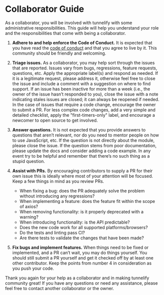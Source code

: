 # Collaborator Guide

As a collaborator, you will be involved with tunnelify with some administrative responsibilities. This guide will help you understand your role and the responsibilities that come with being a collaborator.

1. __Adhere to and help enforce the Code of Conduct.__ It is expected that you have read the [code of conduct](https://github.com/mikesposito/tunnelify/blob/master/CODE_OF_CONDUCT.md) and that you agree to live by it. This community should be friendly and welcoming.

1. __Triage issues.__ As a collaborator, you may help sort through the issues that are reported. Issues vary from bugs, regressions, feature requests, questions, etc. Apply the appropriate label(s) and respond as needed. If it is a legitimate request, please address it, otherwise feel free to close the issue and include a comment with a suggestion on where to find support. If an issue has been inactive for more than a week (i.e., the owner of the issue hasn’t responded to you), close the issue with a note indicating stales issues are closed; it can always be reopened if needed. In the case of issues that require a code change, encourage the owner to submit a PR. For less complex code changes, add a very simple and detailed checklist, apply the "first-timers-only" label, and encourage a newcomer to open source to get involved.

1. __Answer questions.__ It is not expected that you provide answers to questions that aren’t relevant, nor do you need to mentor people on how to use JavaScript, etc. If the question is not directly about the module, please close the issue. If the question stems from poor documentation, please update the docs and consider adding a code example. In any event try to be helpful and remember that there’s no such thing as a stupid question.

1. __Assist with PRs.__ By encouraging contributors to supply a PR for their own issue this is ideally where most of your attention will be focused. Keep a few things in mind as you review PRs.
	- When fixing a bug: does the PR adequately solve the problem without introducing any regressions?
	- When implementing a feature: does the feature fit within the scope of axios?
	- When removing functionality: is it properly deprecated with a warning?
	- When introducing functionality: is the API predictable?
	- Does the new code work for all supported platforms/browsers?
	- Do the tests and linting pass CI?
	- Are there tests to validate the changes that have been made?

1. __Fix bugs and implement features.__ When things need to be fixed or implemented, and a PR can’t wait, you may do things yourself. You should still submit a PR yourself and get it checked off by at least one other contributor. Keep the points from number 4 in consideration as you push your code.

Thank you again for your help as a collaborator and in making tunnelify community great! If you have any questions or need any assistance, please feel free to contact another collaborator or the owner.